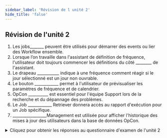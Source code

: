 ```yaml
---
sidebar_label: 'Révision de l unité 2'
hide_title: 'false'
---
```


## Révision de l'unité 2

1. Les jobs_______  peuvent être utilisés pour démarrer des events ou lier des Workflow ensemble.
2. Lorsque l’on travaille dans l'assistant de définition de fréquence, l'utilisateur doit toujours commencer les définitions du côté ________ de l'assistant.
3. Le drapeau ___________ indique à une fréquence comment réagir si le jour sélectionné est un jour non ouvrable.
4. Le bouton ____________ permet à l'utilisateur de prévisualiser les paramètres de fréquence et de calendrier.
5. OpCon __________ est essentiel pour l'équipe Support lors de la recherche et du dépannage des problèmes.
6. Le Job ____________ Retriever donnera accès au rapport d'exécution pour un Job spécifique.
7. _________________Management est utilisée pour afficher l'historique des mises à jour des utilisateurs dans la base de données OpCon.


<details>

<summary>Cliquez pour obtenir les réponses au questionnaire d'examen de l'unité 2</summary>

1. NULL
2. EN HAUT À GAUCHE
3. A/O/B/N
4. FORECAST
5. LOGS
6. PRODUCTION
7. AUDIT

</details>